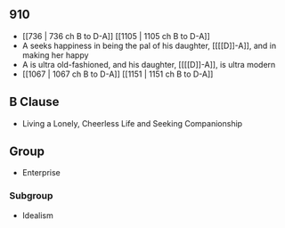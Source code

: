 ## 910
- [[736 | 736 ch B to D-A]] [[1105 | 1105 ch B to D-A]] 
- A seeks happiness in being the pal of his daughter, [[[[D]]-A]], and in making her happy
- A is ultra old-fashioned, and his daughter, [[[[D]]-A]], is ultra modern
- [[1067 | 1067 ch B to D-A]] [[1151 | 1151 ch B to D-A]] 

## B Clause
- Living a Lonely, Cheerless Life and Seeking Companionship

## Group
- Enterprise

### Subgroup
- Idealism

